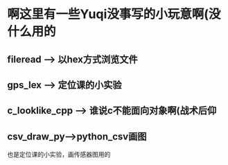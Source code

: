 # 啊这里有一些Yuqi没事写的小玩意啊(没什么用的
## fileread --> 以hex方式浏览文件

## gps_lex --> 定位课的小实验

## c_looklike_cpp --> 谁说c不能面向对象啊(战术后仰

## csv_draw_py-->python_csv画图
也是定位课的小实验，画传感器图用的